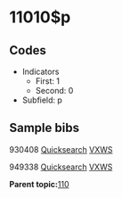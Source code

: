 # 11010$p

## Codes

-   Indicators
    -   First: 1
    -   Second: 0
-   Subfield: p

## Sample bibs

930408 [Quicksearch](https://search.library.yale.edu/catalog/930408) [VXWS](http://prodorbis.library.yale.edu:7014/vxws/GetHoldingsService?bibId=930408)

949338 [Quicksearch](https://search.library.yale.edu/catalog/949338) [VXWS](http://prodorbis.library.yale.edu:7014/vxws/GetHoldingsService?bibId=949338)

**Parent topic:**[110](../../tags/110/110.md)

